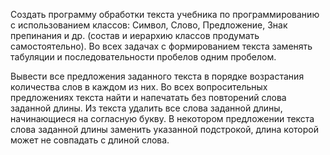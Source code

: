 Создать программу обработки текста учебника по программированию с использованием классов: Символ, Слово, Предложение, Знак препинания и др. (состав и иерархию классов продумать самостоятельно). Во всех задачах с формированием текста заменять табуляции и последовательности пробелов одним пробелом.

Вывести все предложения заданного текста в порядке возрастания количества слов в каждом из них. Во всех вопросительных предложениях текста найти и напечатать без повторений слова заданной длины. Из текста удалить все слова заданной длины, начинающиеся на согласную букву. В некотором предложении текста слова заданной длины заменить указанной подстрокой, длина которой может не совпадать с длиной слова.
